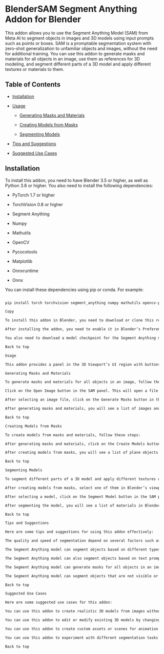 # BlenderSAM Segment Anything Addon for Blender

This addon allows you to use the Segment Anything Model (SAM) from Meta AI to segment objects in images and 3D models using input prompts such as points or boxes. SAM is a promptable segmentation system with zero-shot generalization to unfamiliar objects and images, without the need for additional training. You can use this addon to generate masks and materials for all objects in an image, use them as references for 3D modeling, and segment different parts of a 3D model and apply different textures or materials to them.

## Table of Contents

- [Installation](#installation)

- [Usage](#usage)

  - [Generating Masks and Materials](#generating-masks-and-materials)

  - [Creating Models from Masks](#creating-models-from-masks)

  - [Segmenting Models](#segmenting-models)

- [Tips and Suggestions](#tips-and-suggestions)

- [Suggested Use Cases](#suggested-use-cases)



## Installation

To install this addon, you need to have Blender 3.5 or higher, as well as Python 3.8 or higher. You also need to install the following dependencies:

- PyTorch 1.7 or higher

- TorchVision 0.8 or higher

- Segment Anything

- Numpy

- Mathutils

- OpenCV

- Pycocotools

- Matplotlib

- Onnxruntime

- Onnx

You can install these dependencies using pip or conda. For example:

```bash

pip install torch torchvision segment_anything numpy mathutils opencv-python pycocotools matplotlib onnxruntime onnx

Copy

To install this addon in Blender, you need to download or clone this repository and copy the segment_anything_addon folder to your Blender addons directory (usually located at C:\Users\<username>\AppData\Roaming\Blender Foundation\Blender\<version>\scripts\addons on Windows or ~/.config/blender/<version>/scripts/addons on Linux). Alternatively, you can use Blender’s Install Add-on from File option in the Preferences menu and select the segment_anything_addon.zip file.

After installing the addon, you need to enable it in Blender’s Preferences menu under the Add-ons tab. You should see a new category called SAM with the Segment Anything Addon listed. Check the box next to it to enable it.

You also need to download a model checkpoint for the Segment Anything model from here and save it to a location of your choice. You will need to specify the path to this checkpoint when using the addon.

Back to top

Usage

This addon provides a panel in the 3D Viewport’s UI region with buttons and labels for using the Segment Anything model. You can use this panel to load an image, generate masks and materials, create models from masks, and segment models using points or boxes.

Generating Masks and Materials

To generate masks and materials for all objects in an image, follow these steps:

Click on the Open Image button in the SAM panel. This will open a file browser where you can select an image file of your choice.

After selecting an image file, click on the Generate Masks button in the SAM panel. This will load the image and use the Segment Anything model to generate masks and materials for all objects in it. You will see a message in the console informing you of the progress and results.

After generating masks and materials, you will see a list of images and materials in Blender’s data with names starting with “SAM_input”. Each image represents a mask for an object in the original image, and each material uses that mask as its alpha texture.

Back to top

Creating Models from Masks

To create models from masks and materials, follow these steps:

After generating masks and materials, click on the Create Models button in the SAM panel. This will use the masks and materials as references for 3D modeling by creating plane objects with extruded depth for each mask and material pair. You will see a message in the console informing you of the progress and results.

After creating models from masks, you will see a list of plane objects and materials in Blender’s data with names starting with “plane_” and “_material” respectively. Each plane object represents a model for an object in the original image, and each material uses its corresponding mask as its alpha texture.

Back to top

Segmenting Models

To segment different parts of a 3D model and apply different textures or materials to them, follow these steps:

After creating models from masks, select one of them in Blender’s viewport. You can use Blender’s object selection operator or click on the model name label in the SAM panel.

After selecting a model, click on the Segment Model button in the SAM panel. This will use the Segment Anything model to segment different parts of the model using input prompts such as points or boxes. You will see a message in the console informing you of the progress and results.

After segmenting the model, you will see a list of materials in Blender’s data with names starting with “_material”. Each material represents a texture or material for a part of the model based on its mask and label.

Back to top

Tips and Suggestions

Here are some tips and suggestions for using this addon effectively:

The quality and speed of segmentation depend on several factors such as image size, resolution, complexity, contrast, lighting, etc. You may need to adjust these factors or try different images to get better results.

The Segment Anything model can segment objects based on different types of input prompts such as points or boxes. You can choose which type of input prompt you want to use by changing the <model_type> parameter when loading the model checkpoint. For example, if you want to use points as input prompts, you can use sam_model_registry["point"] instead of sam_model_registry["<model_type>"].

The Segment Anything model can also segment objects based on text prompts such as object names or descriptions. However, this feature is not currently supported by this addon. If you want to use text prompts, you can refer to this notebook for an example of how to do it.

The Segment Anything model can generate masks for all objects in an image automatically without any input prompts. However, this feature is not currently supported by this addon either. If you want to use automatic segmentation, you can refer to this notebook for an example of how to do it.

The Segment Anything model can segment objects that are not visible or occluded by other objects using inpainting techniques. However, this feature is also not currently supported by this addon. If you want to use inpainting segmentation, you can refer to this notebook for an example of how to do it.

Back to top

Suggested Use Cases

Here are some suggested use cases for this addon:

You can use this addon to create realistic 3D models from images without having to manually trace or sculpt them.

You can use this addon to edit or modify existing 3D models by changing their textures or materials based on different input prompts.

You can use this addon to create custom assets or scenes for animation or game development by combining different models from images or other sources.

You can use this addon to experiment with different segmentation tasks and challenges using your own images or models.

Back to top


